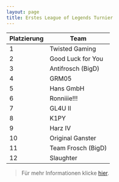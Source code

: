 ```yaml
---
layout: page
title: Erstes League of Legends Turnier
---
```


Platzierung            | Team                   |
---------------------- | ---------------------- |
1                      | Twisted Gaming	        |
2                      | Good Luck for You	    |
3                      | Antifrosch (BigD)	    |
4                      | GRM05	                |
5                      | Hans GmbH	            |
6                      | Ronniiie!!!	        |
7                      | GL4U II	            |
8                      | K1PY	                |
9                      | Harz IV	            |
10                     | Original Ganster	    |
11                     | Team Frosch (BigD)	    |
12                     | Slaughter	            |


> Für mehr Informationen klicke [hier](https://docs.google.com/spreadsheets/d/1_vSMAEzxAvkl8sO68NWqD6EIdzaumBLSklH5-j6Dnj0/edit?usp=sharing).